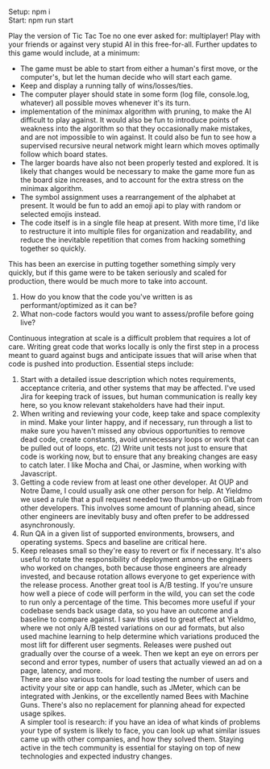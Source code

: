 Setup: npm i  
Start: npm run start

Play the version of Tic Tac Toe no one ever asked for: multiplayer! Play with your friends or against very stupid AI in this free-for-all. Further updates to this game would include, at a minimum:  
+ The game must be able to start from either a human's first move, or the computer's, but let the human decide who will start each game.  
+ Keep and display a running tally of wins/losses/ties.  
+ The computer player should state in some form (log file, console.log, whatever) all possible moves whenever it's its turn.  
+ implementation of the minimax algorithm with pruning, to make the AI difficult to play against. It would also be fun to introduce points of weakness into the algorithm so that they occasionally make mistakes, and are not impossible to win against. It could also be fun to see how a supervised recursive neural network might learn which moves optimally follow which board states.  
+ The larger boards have also not been properly tested and explored. It is likely that changes would be necessary to make the game more fun as the board size increases, and to account for the extra stress on the minimax algorithm.  
+ The symbol assignment uses a rearrangement of the alphabet at present. It would be fun to add an emoji api to play with random or selected emojis instead.  
+ The code itself is in a single file heap at present. With more time, I'd like to restructure it into multiple files for organization and readability, and reduce the inevitable repetition that comes from hacking something together so quickly.  

This has been an exercise in putting together something simply very quickly, but if this game were to be taken seriously and scaled for production, there would be much more to take into account.  

1.	How do you know that the code you've written is as performant/optimized as it can be?
2.	What non-code factors would you want to assess/profile before going live?

Continuous integration at scale is a difficult problem that requires a lot of care. Writing great code that works locally is only the first step in a process meant to guard against bugs and anticipate issues that will arise when that code is pushed into production. Essential steps include:  
1. Start with a detailed issue description which notes requirements, acceptance criteria, and other systems that may be affected. I've used Jira for keeping track of issues, but human communication is really key here, so you know relevant stakeholders have had their input. 
2. When writing and reviewing your code, keep take and space complexity in mind. Make your linter happy, and if necessary, run through a list to make sure you haven't missed any obvious opportunities to remove dead code, create constants, avoid unnecessary loops or work that can be pulled out of loops, etc. (2) Write unit tests not just to ensure that code is working now, but to ensure that any breaking changes are easy to catch later. I like Mocha and Chai, or Jasmine, when working with Javascript. 
3. Getting a code review from at least one other developer. At OUP and Notre Dame, I could usually ask one other person for help. At Yieldmo we used a rule that a pull request needed two thumbs-up on GitLab from other developers. This involves some amount of planning ahead, since other engineers are inevitably busy and often prefer to be addressed asynchronously. 
4. Run QA in a given list of supported environments, browsers, and operating systems. Specs and baseline are critical here. 
5. Keep releases small so they're easy to revert or fix if necessary. It's also useful to rotate the responsibility of deployment among the engineers who worked on changes, both because those engineers are already invested, and because rotation allows everyone to get experience with the release process.
Another great tool is A/B testing. If you're unsure how well a piece of code will perform in the wild, you can set the code to run only a percentage of the time. This becomes more useful if your codebase sends back usage data, so you have an outcome and a baseline to compare against. I saw this used to great effect at Yieldmo, where we not only A/B tested variations on our ad formats, but also used machine learning to help determine which variations produced the most lift for different user segments. Releases were pushed out gradually over the course of a week. Then we kept an eye on errors per second and error types, number of users that actually viewed an ad on a page, latency, and more.  
There are also various tools for load testing the number of users and activity your site or app can handle, such as JMeter, which can be integrated with Jenkins, or the excellently named Bees with Machine Guns. There's also no replacement for planning ahead for expected usage spikes.  
A simpler tool is research: if you have an idea of what kinds of problems your type of system is likely to face, you can look up what similar issues came up with other companies, and how they solved them. Staying active in the tech community is essential for staying on top of new technologies and expected industry changes.
